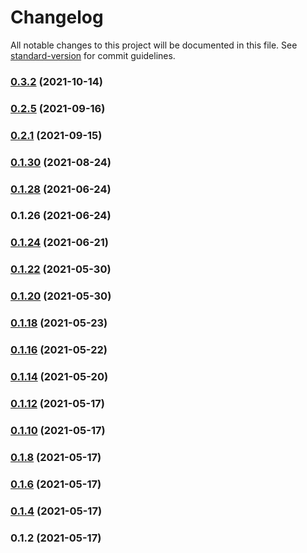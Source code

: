 # Changelog

All notable changes to this project will be documented in this file. See [standard-version](https://github.com/conventional-changelog/standard-version) for commit guidelines.

### [0.3.2](https://github.com/mtranter/funamots/compare/v0.2.5...v0.3.2) (2021-10-14)

### [0.2.5](https://github.com/mtranter/funamots/compare/v0.2.1...v0.2.5) (2021-09-16)

### [0.2.1](https://github.com/mtranter/funamots/compare/v0.1.30...v0.2.1) (2021-09-15)

### [0.1.30](https://github.com/mtranter/funamots/compare/v0.1.28...v0.1.30) (2021-08-24)

### [0.1.28](https://github.com/mtranter/funamots/compare/v0.1.26...v0.1.28) (2021-06-24)

### 0.1.26 (2021-06-24)

### [0.1.24](https://github.com/mtranter/funamots/compare/v0.1.22...v0.1.24) (2021-06-21)

### [0.1.22](https://github.com/mtranter/funamots/compare/v0.1.20...v0.1.22) (2021-05-30)

### [0.1.20](https://github.com/mtranter/funamots/compare/v0.1.18...v0.1.20) (2021-05-30)

### [0.1.18](https://github.com/mtranter/funamots/compare/v0.1.16...v0.1.18) (2021-05-23)

### [0.1.16](https://github.com/mtranter/funamots/compare/v0.1.10...v0.1.16) (2021-05-22)

### [0.1.14](https://github.com/mtranter/funamots/compare/v0.1.10...v0.1.14) (2021-05-20)

### [0.1.12](https://github.com/mtranter/funamots/compare/v0.1.10...v0.1.12) (2021-05-17)

### [0.1.10](https://github.com/mtranter/funamots/compare/v0.1.7...v0.1.10) (2021-05-17)

### [0.1.8](https://github.com/mtranter/funamots/compare/v0.1.6...v0.1.8) (2021-05-17)

### [0.1.6](https://github.com/mtranter/funamots/compare/v0.1.4...v0.1.6) (2021-05-17)

### [0.1.4](https://github.com/mtranter/funamots/compare/v0.1.2...v0.1.4) (2021-05-17)

### 0.1.2 (2021-05-17)
